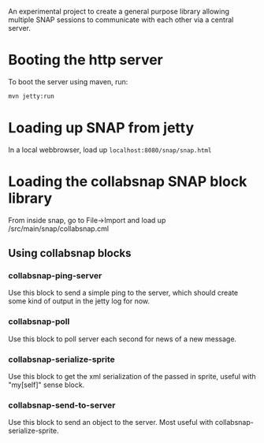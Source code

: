 An experimental project to create a general purpose library allowing multiple SNAP sessions to communicate with each other via a central server.

# Booting the http server

To boot the server using maven, run:

```bash
mvn jetty:run
```

# Loading up SNAP from jetty

In a local webbrowser, load up ```localhost:8080/snap/snap.html```

# Loading the collabsnap SNAP block library

From inside snap, go to File->Import and load up <projecthome>/src/main/snap/collabsnap.cml

## Using collabsnap blocks

### collabsnap-ping-server

Use this block to send a simple ping to the server, which should create some kind of output in the jetty log for now.

### collabsnap-poll

Use this block to poll server each second for news of a new message.

### collabsnap-serialize-sprite

Use this block to get the xml serialization of the passed in sprite, useful with "my[self]" sense block.

### collabsnap-send-to-server

Use this block to send an object to the server.  Most useful with collabsnap-serialize-sprite.
